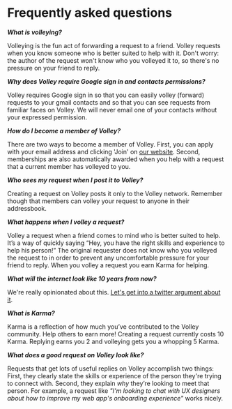 Frequently asked questions
==

***What is volleying?***

Volleying is the fun act of forwarding a request to a friend. Volley requests when you know someone who is better suited to help with it. Don't worry: the author of the request won't know who you volleyed it to, so there's no pressure on your friend to reply. 

***Why does Volley require Google sign in and contacts permissions?***

Volley requires Google sign in so that you can easily volley (forward) requests to your gmail contacts and so that you can see requests from familiar faces on Volley. We will never email one of your contacts without your expressed permission. 

***How do I become a member of Volley?***

There are two ways to become a member of Volley. First, you can apply with your email address and clicking 'Join' on [our website](http://volley.works). Second, memberships are also automatically awarded when you help with a request that a current member has volleyed to you.

***Who sees my request when I post it to Volley?***

Creating a request on Volley posts it only to the Volley network. Remember though that members can volley your request to anyone in their addressbook. 

***What happens when I volley a request?***

Volley a request when a friend comes to mind who is better suited to help. It’s a way of quickly saying “Hey, you have the right skills and experience to help his person!” The original requester does not know who you volleyed the request to in order to prevent any uncomfortable pressure for your friend to reply. When you volley a request you earn Karma for helping.

***What will the internet look like 10 years from now?***

We're really opinionated about this. [Let's get into a twitter argument about it](http://twitter.com/volleyworks). 

***What is Karma?***

Karma is a reflection of how much you’ve contributed to the Volley community. Help others to earn more! Creating a request currently costs 10 Karma. Replying earns you 2 and volleying gets you a whopping 5 Karma. 

***What does a good request on Volley look like?***

Requests that get lots of useful replies on Volley accomplish two things: First, they clearly state the skills or experience of the person they're trying to connect with. Second, they explain *why* they’re looking to meet that person. For example, a request like *"I'm looking to chat with UX designers about how to improve my web app's onboarding experience"* works nicely.

